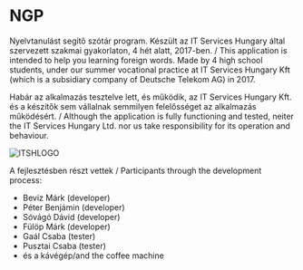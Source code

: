 # NGP
Nyelvtanulást segítő szótár program. Készült az IT Services Hungary által szervezett szakmai gyakorlaton, 4 hét alatt, 2017-ben. / This application is intended to help you learning foreign words. Made by 4 high school students, under our summer vocational practice at IT Services Hungary Kft (which is a subsidiary company of Deutsche Telekom AG) in 2017.

Habár az alkalmazás tesztelve lett, és működik, az IT Services Hungary Kft. és a készítők sem vállalnak semmilyen felelősséget az alkalmazás működésért. / Although the application is fully functioning and tested, neiter the IT Services Hungary Ltd. nor us take responsibility for its operation and behaviour.


![ITSHLOGO](https://www.it-services.hu/wp-content/themes/itsh-2013/images/itsh_logo.png)

A fejlesztésben részt vettek / Participants through the development process:
* Beviz Márk (developer)
* Péter Benjámin (developer)
* Sóvágó Dávid (developer)
* Fülöp Márk (developer)
* Gaál Csaba (tester)
* Pusztai Csaba (tester)
* és a kávégép/and the coffee machine

